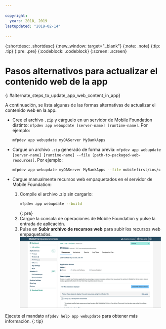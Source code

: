 ```yaml
---

copyright:
  years: 2018, 2019
lastupdated: "2019-02-14"

---
```


{:shortdesc: .shortdesc}
{:new_window: target="_blank"}
{:note: .note}
{:tip: .tip}
{:pre: .pre}
{:codeblock: .codeblock}
{:screen: .screen}

# Pasos alternativos para actualizar el contenido web de la app
{: #alternate_steps_to_update_app_web_content_in_app}

A continuación, se lista algunas de las formas alternativas de actualizar el contenido web en la app.

* Cree el archivo `.zip` y cárguelo en un servidor de Mobile Foundation distinto: `mfpdev app webupdate [server-name] [runtime-name]`.
  Por ejemplo:
  ```bash
  mfpdev app webupdate myQAServer MyBankApps
  ```

* Cargue un archivo `.zip` generado de forma previa: `mfpdev app webupdate [server-name] [runtime-name] --file [path-to-packaged-web-resources]`.
  Por ejemplo:
  ```bash
  mfpdev app webupdate myQAServer MyBankApps --file mobilefirst/ios/com.mfp.myBankApp-1.0.1.zip
  ```

* Cargue manualmente recursos web empaquetados en el servidor de Mobile Foundation:
  1. Compile el archivo .zip sin cargarlo:
      ```bash
      mfpdev app webupdate --build
      ```
      {: pre}
  2. Cargue la consola de operaciones de Mobile Foundation y pulse la entrada de aplicación.
  3. Pulse en **Subir archivo de recursos web** para subir los recursos web empaquetados.    
      ![Cargar el archivo .zip de Direct Update desde la consola](images/upload-direct-update-package.png)

Ejecute el mandato `mfpdev help app webupdate` para obtener más información.
{: tip}
